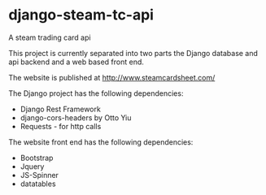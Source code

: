 django-steam-tc-api
===================

A steam trading card api

This project is currently separated into two parts
the Django database and api backend and a web based
front end.

The website is published at http://www.steamcardsheet.com/

The Django project has the following dependencies:
* Django Rest Framework
* django-cors-headers by Otto Yiu
* Requests - for http calls

The website front end has the following dependencies:
* Bootstrap
* Jquery
* JS-Spinner
* datatables
